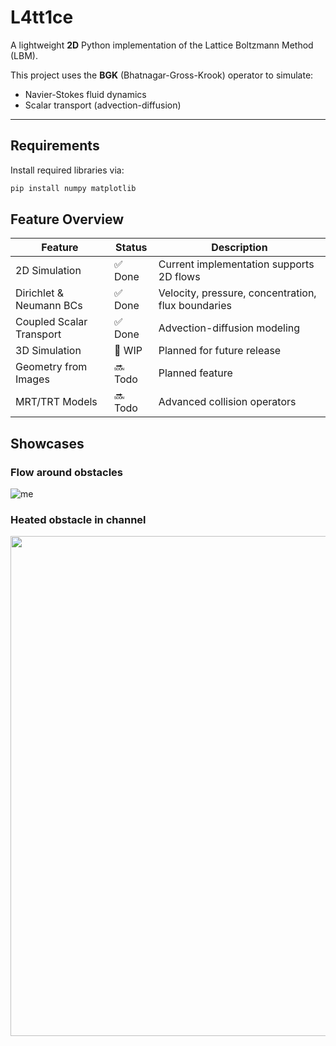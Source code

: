 # L4tt1ce

A lightweight **2D** Python implementation of the Lattice Boltzmann Method (LBM).

This project uses the **BGK** (Bhatnagar-Gross-Krook) operator to simulate:

- Navier-Stokes fluid dynamics
- Scalar transport (advection-diffusion)

---

## Requirements
Install required libraries via:

```bash
pip install numpy matplotlib
```

## Feature Overview

| Feature                          | Status   | Description                                        |
|----------------------------------|----------|----------------------------------------------------|
| 2D Simulation                    | ✅ Done  | Current implementation supports 2D flows           |
| Dirichlet & Neumann BCs         | ✅ Done  | Velocity, pressure, concentration, flux boundaries |
| Coupled Scalar Transport         | ✅ Done  | Advection-diffusion modeling                       |
| 3D Simulation                    | 🚧 WIP   | Planned for future release                         |
| Geometry from Images             | 🔜 Todo  | Planned feature                                    |
| MRT/TRT Models                   | 🔜 Todo  | Advanced collision operators                       |

## Showcases
### Flow around obstacles
![me](https://media1.giphy.com/media/v1.Y2lkPTc5MGI3NjExdmE5N2tnaDZjN2Jkd3JvaXBxZXMwbTN0YXhtZXB6dTM4bmQwb2UzZiZlcD12MV9pbnRlcm5hbF9naWZfYnlfaWQmY3Q9Zw/gv1LI63WFKrTyV4Rcf/giphy.gif)
### Heated obstacle in channel
<p align="center">
  <img width="800" alt="" src="showcase/heatedObject.gif">
</p>




